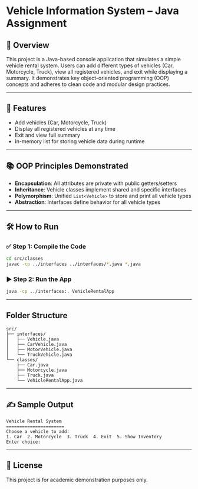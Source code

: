 # Vehicle Information System – Java Assignment

## 📘 Overview
This project is a Java-based console application that simulates a simple vehicle rental system. Users can add different types of vehicles (Car, Motorcycle, Truck), view all registered vehicles, and exit while displaying a summary. It demonstrates key object-oriented programming (OOP) concepts and adheres to clean code and modular design practices.

---

## 🚀 Features
- Add vehicles (Car, Motorcycle, Truck)
- Display all registered vehicles at any time
- Exit and view full summary
- In-memory list for storing vehicle data during runtime

---

## 📚 OOP Principles Demonstrated
- **Encapsulation**: All attributes are private with public getters/setters
- **Inheritance**: Vehicle classes implement shared and specific interfaces
- **Polymorphism**: Unified `List<Vehicle>` to store and print all vehicle types
- **Abstraction**: Interfaces define behavior for all vehicle types

---

## 🛠 How to Run

### ✅ Step 1: Compile the Code
```bash
cd src/classes
javac -cp ../interfaces ../interfaces/*.java *.java
```

### ▶️ Step 2: Run the App
```bash
java -cp ../interfaces:. VehicleRentalApp
```

---

## Folder Structure
```
src/
├── interfaces/
│   ├── Vehicle.java
│   ├── CarVehicle.java
│   ├── MotorVehicle.java
│   └── TruckVehicle.java
└── classes/
    ├── Car.java
    ├── Motorcycle.java
    ├── Truck.java
    └── VehicleRentalApp.java
```

---

## ✍️ Sample Output

```
Vehicle Rental System
======================
Choose a vehicle to add:
1. Car  2. Motorcycle  3. Truck  4. Exit  5. Show Inventory
Enter choice:
```

---

## 📄 License
This project is for academic demonstration purposes only.